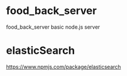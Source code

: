 # food_back_server
food_back_server basic node.js server

# elasticSearch
https://www.npmjs.com/package/elasticsearch